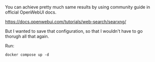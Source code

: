 You can achieve pretty much same results by using community guide in official OpenWebUI docs.

https://docs.openwebui.com/tutorials/web-search/searxng/

But I wanted to save that configuration, so that I wouldn't have to go thorugh all that again.

Run:

`docker compose up -d`
